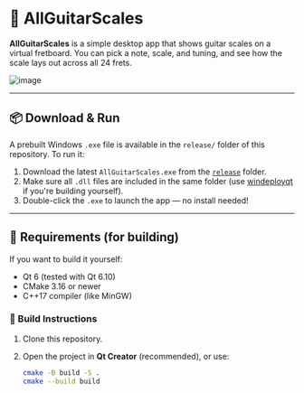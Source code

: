 # 🎸 AllGuitarScales

**AllGuitarScales** is a simple desktop app that shows guitar scales on a virtual fretboard. You can pick a note, scale, and tuning, and see how the scale lays out across all 24 frets.

![image](https://github.com/user-attachments/assets/548dc189-4bd0-4787-a595-2e72ff06138f)


---

## 📦 Download & Run

A prebuilt Windows `.exe` file is available in the `release/` folder of this repository. To run it:

1. Download the latest `AllGuitarScales.exe` from the [`release`](./release) folder.
2. Make sure all `.dll` files are included in the same folder (use [windeployqt](https://doc.qt.io/qt-6/windows-deployment.html) if you're building yourself).
3. Double-click the `.exe` to launch the app — no install needed!

---

## 🔧 Requirements (for building)

If you want to build it yourself:

- Qt 6 (tested with Qt 6.10)
- CMake 3.16 or newer
- C++17 compiler (like MinGW)

### 🔨 Build Instructions

1. Clone this repository.
2. Open the project in **Qt Creator** (recommended), or use:

   ```bash
   cmake -B build -S .
   cmake --build build
